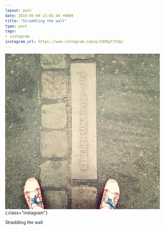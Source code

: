 ```yaml
---
layout: post
date: 2015-05-09 11:01:44 +0000
title: "Straddling the wall"
type: post
tags:
- instagram
instagram_url: https://www.instagram.com/p/2dXDgfJt9p/
---
```


![Instagram - 2dXDgfJt9p](/assets/2dXDgfJt9p.jpg){:class="instagram"}

Straddling the wall
